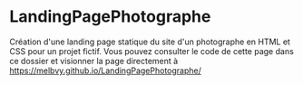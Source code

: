 # LandingPagePhotographe
Création d'une landing page statique du site d'un photographe en HTML et CSS pour un projet fictif.
Vous pouvez consulter le code de cette page dans ce dossier et visionner la page directement à https://melbvy.github.io/LandingPagePhotographe/
